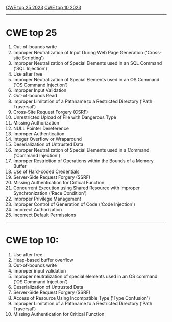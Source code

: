 [CWE top 25 2023](https://cwe.mitre.org/top25/archive/2023/2023_top25_list.html)
[CWE top 10 2023](https://cwe.mitre.org/top25/archive/2023/2023_kev_list.html)

---

# CWE top 25
1. Out-of-bounds write
2. Improper Neutralization of Input During Web Page Generation ('Cross-site Scripting') 
3. Improper Neutralization of Special Elements used in an SQL Command ('SQL Injection') 
4. Use after free
5. Improper Neutralization of Special Elements used in an OS Command ('OS Command Injection')
6. Improper Input Validation
7. Out-of-bounds Read
8. Improper Limitation of a Pathname to a Restricted Directory ('Path Traversal')
9. Cross-Site Request Forgery (CSRF)
10. Unrestricted Upload of File with Dangerous Type
11. Missing Authorization
12. NULL Pointer Dereference
13. Improper Authentication
14. Integer Overflow or Wraparound
15. Deserialization of Untrusted Data
16. Improper Neutralization of Special Elements used in a Command ('Command Injection')
17. Improper Restriction of Operations within the Bounds of a Memory Buffer
18. Use of Hard-coded Credentials
19. Server-Side Request Forgery (SSRF)
20. Missing Authentication for Critical Function
21. Concurrent Execution using Shared Resource with Improper Synchronization ('Race Condition')
22. Improper Privilege Management
23. Improper Control of Generation of Code ('Code Injection')
24. Incorrect Authorization
25. Incorrect Default Permissions

---
# CWE top 10:
1. Use after free
2. Heap-based buffer overflow
3. Out-of-bounds write
4. Improper input validation
5. Improper neutralization of special elements used in an OS command ('OS Command Injection')
6. Deserialization of Untrusted Data
7. Server-Side Request Forgery (SSRF)
8. Access of Resource Using Incompatible Type ('Type Confusion')
9. Improper Limitation of a Pathname to a Restricted Directory ('Path Traversal')
10. Missing Authentication for Critical Function